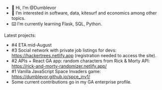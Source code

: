 - 👋 Hi, I’m @Dumblevor
- 🤔 I’m interested in software, data, kitesurf and economics among other topics. 
- ⌨️ I’m currently learning Flask, SQL, Python.  

Latest projects:
- #4 ETA mid-August
- #3 Social network with private job listings for devs: https://hackertrees.netlify.app (registration needed to access the site).
- #2 APIs + React GA app: random characters from Rick & Morty API: https://rick-and-morty-randomizer.netlify.app/
- #1 Vanilla JavaScript Space Invaders game: https://dumblevor.github.io/spce_inv1/
- Some current contributions go in my GA enterprise profile.


<!---
Dumblevor/Dumblevor is a ✨ special ✨ repository because its `README.md` (this file) appears on your GitHub profile.
You can click the Preview link to take a look at your changes.
--->
